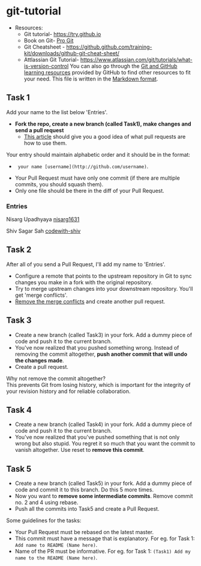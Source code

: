 # git-tutorial
- Resources:
  - Git tutorial- https://try.github.io
  - Book on Git- [Pro Git](http://git-scm.com/book/en/v2)
  - Git Cheatsheet - https://github.github.com/training-kit/downloads/github-git-cheat-sheet/ 
  - Attlassian Git Tutorial- https://www.atlassian.com/git/tutorials/what-is-version-control
You can also go through the [Git and GitHub learning resources](https://help.github.com/articles/good-resources-for-learning-git-and-github/) provided by GitHub to find other resources to fit your need.
This file is written in the [Markdown format](https://guides.github.com/features/mastering-markdown/).

## Task 1

Add your name to the list below 'Entries'.

- **Fork the repo, create a new branch (called Task1), make changes and send a pull request**
  - [This article](https://help.github.com/articles/using-pull-requests/) should give you a good idea of what pull requests are how to use them.

Your entry should maintain alphabetic order and it should be in the format:
   * ` your name [username](http://github.com/username)`.  


- Your Pull Request must have only one commit (if there are multiple commits, you should squash them). 
- Only one file should be there in the diff of your Pull Request.

### Entries

Nisarg Upadhyaya [nisarg1631](http://github.com/nisarg1631)

Shiv Sagar Sah [codewith-shiv](https://github.com/codewith-shiv)

## Task 2

After all of you send a Pull Request, I'll add my name to 'Entries'. 

- Configure a remote that points to the upstream repository in Git to sync changes you make in a fork with the original repository. 
- Try to merge upstream changes into your downstream repository. You'll get 'merge conflicts'. 
- [Remove the merge conflicts](https://help.github.com/en/articles/resolving-a-merge-conflict-using-the-command-line) and create another pull request.


## Task 3

- Create a new branch (called Task3) in your fork. Add a dummy piece of code and push it to the current branch. 
- You've now realized that you pushed something wrong. Instead of removing the commit altogether, **push another commit that will undo the changes made**. 
- Create a pull request.

Why not remove the commit altogether? \
This prevents Git from losing history, which is important for the integrity of your revision history and for reliable collaboration.

##  Task 4

- Create a new branch (called Task4) in your fork. Add a dummy piece of code and push it to the current branch. 
- You've now realized that you've pushed something that is not only wrong but also stupid. You regret it so much that you want the commit to vanish altogether. 
Use reset to **remove this commit**. 

## Task 5

- Create a new branch (called Task5) in your fork. Add a dummy piece of code and commit it to this branch. Do this 5 more times. 
- Now you want to **remove some intermediate commits**. Remove commit no. 2 and 4 using rebase.
- Push all the commits into Task5 and create a Pull Request.


Some guidelines for the tasks:

* Your Pull Request must be rebased on the latest master.  
* This commit must have a message that is explanatory. For eg. for Task 1: `Add name to README (Name here)`.
* Name of the PR must be informative. For eg. for Task 1: `(Task1) Add my name to the README (Name here)`.
